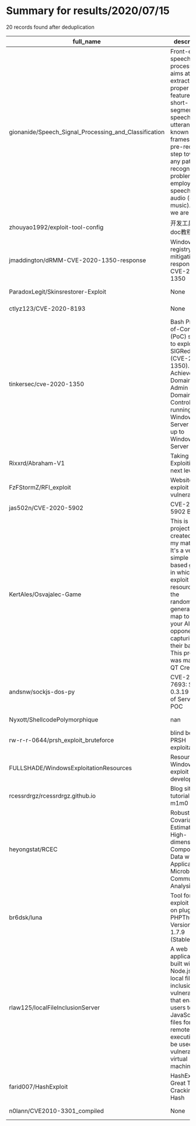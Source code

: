 
# Summary for results/2020/07/15
    
20 records found after deduplication

| full_name | description | html_url | matched_list | matched_count | pushed_at | size | stargazers_count | language | forks_count |
|-------------------------------------------------------|------------------------------------------------------------------------------------------------------------------------------------------------------------------------------------------------------------------------------------------------------------------|--------------------------------------------------------------------------|---------------------------------|-----------------|---------------------------|--------|--------------------|------------|---------------|
| gionanide/Speech_Signal_Processing_and_Classification | Front-end speech processing aims at extracting proper features from short- term segments of a speech utterance, known as frames. It is a pre-requisite step toward any pattern recognition problem employing speech or audio (e.g., music). Here, we are interes | https://github.com/gionanide/Speech_Signal_Processing_and_Classification | ['exploit'] | 1 | 2020-07-15 08:43:02+00:00 | 896 | 172 | Python | 54 |
| zhouyao1992/exploit-tool-config | 开发工具配置doc教程 | https://github.com/zhouyao1992/exploit-tool-config | ['exploit'] | 1 | 2020-07-15 14:51:30+00:00 | 47564 | 0 | Java | 0 |
| jmaddington/dRMM-CVE-2020-1350-response | Windows registry mitigation response to CVE-2020-1350 | https://github.com/jmaddington/dRMM-CVE-2020-1350-response | ['cve-2'] | 1 | 2020-07-15 19:59:02+00:00 | 1351 | 1 | PowerShell | 3 |
| ParadoxLegit/Skinsrestorer-Exploit | None | https://github.com/ParadoxLegit/Skinsrestorer-Exploit | ['exploit'] | 1 | 2020-07-15 17:55:30+00:00 | 6 | 0 | | 0 |
| ctlyz123/CVE-2020-8193 | None | https://github.com/ctlyz123/CVE-2020-8193 | ['cve-2'] | 1 | 2020-07-15 14:46:33+00:00 | 504 | 1 | | 2 |
| tinkersec/cve-2020-1350 | Bash Proof-of-Concept (PoC) script to exploit SIGRed (CVE-2020-1350). Achieves Domain Admin on Domain Controllers running Windows Server 2003 up to Windows Server 2019. | https://github.com/tinkersec/cve-2020-1350 | ['cve poc', 'cve-2', 'exploit'] | 3 | 2020-07-15 13:53:24+00:00 | 27 | 77 | Shell | 21 |
| Rixxrd/Abraham-V1 | Taking Roblox Exploiting into next level | https://github.com/Rixxrd/Abraham-V1 | ['exploit'] | 1 | 2020-07-15 21:36:06+00:00 | 3 | 0 | | 0 |
| FzFStormZ/RFI_exploit | Website to exploit RFI vulnerability | https://github.com/FzFStormZ/RFI_exploit | ['exploit'] | 1 | 2020-07-15 20:51:42+00:00 | 57 | 1 | PHP | 0 |
| jas502n/CVE-2020-5902 | CVE-2020-5902 BIG-IP | https://github.com/jas502n/CVE-2020-5902 | ['cve-2'] | 1 | 2020-07-15 02:52:33+00:00 | 4859 | 353 | Java | 108 |
| KertAles/Osvajalec-Game | This is a project that I created for my matura. It's a very simple turn-based game in which you exploit the resources on the randomly-generated map to defeat your AI opponents by capturing their base. This project was made in QT Creator. | https://github.com/KertAles/Osvajalec-Game | ['exploit'] | 1 | 2020-07-15 16:41:51+00:00 | 8607 | 1 | C++ | 0 |
| andsnw/sockjs-dos-py | CVE-2020-7693: SockJS 0.3.19 Denial of Service POC | https://github.com/andsnw/sockjs-dos-py | ['cve poc'] | 1 | 2020-07-15 04:59:19+00:00 | 32 | 1 | Python | 1 |
| Nyxott/ShellcodePolymorphique | nan | https://github.com/Nyxott/ShellcodePolymorphique | ['shellcode'] | 1 | 2020-07-15 13:29:32+00:00 | 10 | 0 | Assembly | 0 |
| rw-r-r-0644/prsh_exploit_bruteforce | blind boot1 PRSH exploitation | https://github.com/rw-r-r-0644/prsh_exploit_bruteforce | ['exploit'] | 1 | 2020-07-15 13:13:24+00:00 | 763 | 0 | C | 0 |
| FULLSHADE/WindowsExploitationResources | Resources for Windows exploit development | https://github.com/FULLSHADE/WindowsExploitationResources | ['exploit'] | 1 | 2020-07-15 20:59:11+00:00 | 360 | 754 | | 172 |
| rcessrdrgz/rcessrdrgz.github.io | Blog site tutorial from m1m0 | https://github.com/rcessrdrgz/rcessrdrgz.github.io | ['rce'] | 1 | 2020-07-15 12:07:51+00:00 | 53 | 0 | HTML | 0 |
| heyongstat/RCEC | Robust Covariance Estimation for High-dimensional Compositional Data with Application to Microbial Communities Analysis | https://github.com/heyongstat/RCEC | ['rce'] | 1 | 2020-07-15 03:58:40+00:00 | 13 | 0 | R | 1 |
| br6dsk/luna | Tool for exploit RCE on plugin PHPThumb Version <= 1.7.9 (Stable!) | https://github.com/br6dsk/luna | ['exploit', 'rce'] | 2 | 2020-07-15 00:38:39+00:00 | 7 | 2 | Python | 0 |
| rlaw125/localFileInclusionServer | A web application built with Node.js with a local file inclusion vulnerability that enables users to write JavaScript files for remote code execution to be used in a vulnerable virtual machine. | https://github.com/rlaw125/localFileInclusionServer | ['remote code execution'] | 1 | 2020-07-15 03:14:35+00:00 | 2028 | 1 | HTML | 0 |
| farid007/HashExploit | HashExpoit is Great Tool For Cracking Hash | https://github.com/farid007/HashExploit | ['exploit'] | 1 | 2020-07-15 04:50:36+00:00 | 61 | 15 | Python | 7 |
| n0lann/CVE2010-3301_compiled | None | https://github.com/n0lann/CVE2010-3301_compiled | ['cve-2'] | 1 | 2020-07-15 21:58:42+00:00 | 5 | 0 | | 0 |
